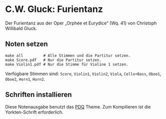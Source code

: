 # C.W. Gluck: Furientanz

Der Furientanz aus der Oper „Orphée et Eurydice“ (Wq. 41) von Christoph Willibald Gluck.

## Noten setzen

```shell
make all         # Alle Stimmen und die Partitur setzen.
make Score.pdf   # Nur die Partitur setzen.
make Violin1.pdf # Nur die Stimme für Violine 1 setzen.
```

Verfügbare Stimmen sind: `Score`, `Violin1`, `Violin2`, `Viola`, `Cello+Bass`, `Oboe1`, `Oboe2`, `Horn1`, `Horn2`.

## Schriften installieren

Diese Notenausgabe benutzt das [PDQ](https://github.com/Codello/PDQ) Theme. Zum Kompilieren ist die Yorkten-Schrift erforderlich.

